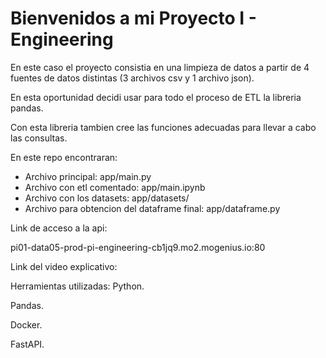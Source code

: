 # Bienvenidos a mi Proyecto I - Engineering

En este caso el proyecto consistia en una limpieza de datos a partir de 4 fuentes de datos distintas (3 archivos csv y 1 archivo json).

En esta oportunidad decidi usar para todo el proceso de ETL la libreria pandas.

Con esta libreria tambien cree las funciones adecuadas para llevar a cabo las consultas.

En este repo encontraran:
* Archivo principal: app/main.py
* Archivo con etl comentado: app/main.ipynb
* Archivo con los datasets: app/datasets/
* Archivo para obtencion del dataframe final: app/dataframe.py

Link de acceso a la api:

pi01-data05-prod-pi-engineering-cb1jq9.mo2.mogenius.io:80

Link del video explicativo:


Herramientas utilizadas:
Python.

Pandas.

Docker.

FastAPI.

